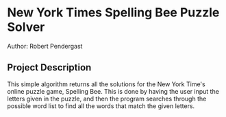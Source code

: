 # New York Times Spelling Bee Puzzle Solver
Author: Robert Pendergast

## Project Description
This simple algorithm returns all the solutions for the New York Time's online puzzle game, Spelling Bee. This is done by having the user input the letters given in the puzzle, and then the program searches
through the possible word list to find all the words that match the given letters. 
